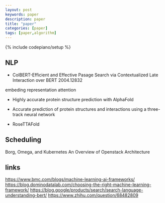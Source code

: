 ```yaml
---
layout: post
keywords: paper 
description: paper
title: "paper"
categories: [paper]
tags: [paper,algorithm]
---
```

{% include codepiano/setup %}

## NLP

* ColBERT-Efficient and Effective Pasage Search via Contextualized Late Interaction over BERT 2004.12832

embeding
representation
attention

* Highly accurate protein structure prediction with AlphaFold
* Accurate prediction of protein structures and interactions using a three-track neural network

* RoseTTAFold

## Scheduling

Borg, Omega, and Kubernetes
An Overview of Openstack Architecture

## links

https://www.bmc.com/blogs/machine-learning-ai-frameworks/
https://blog.dominodatalab.com/choosing-the-right-machine-learning-framework/
https://blog.google/products/search/search-language-understanding-bert/
https://www.zhihu.com/question/68482809

